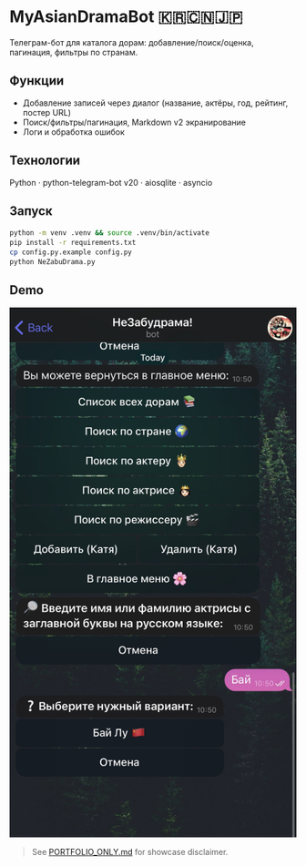 # MyAsianDramaBot 🇰🇷🇨🇳🇯🇵

Телеграм-бот для каталога дорам: добавление/поиск/оценка, пагинация, фильтры по странам.

## Функции
- Добавление записей через диалог (название, актёры, год, рейтинг, постер URL)
- Поиск/фильтры/пагинация, Markdown v2 экранирование
- Логи и обработка ошибок

## Технологии
Python · python-telegram-bot v20 · aiosqlite · asyncio

## Запуск
```bash
python -m venv .venv && source .venv/bin/activate
pip install -r requirements.txt
cp config.py.example config.py
python NeZabuDrama.py
```
## Demo
![Screenshot](assets/screenshot.jpg)

> See [PORTFOLIO_ONLY.md](PORTFOLIO_ONLY.md) for showcase disclaimer.
